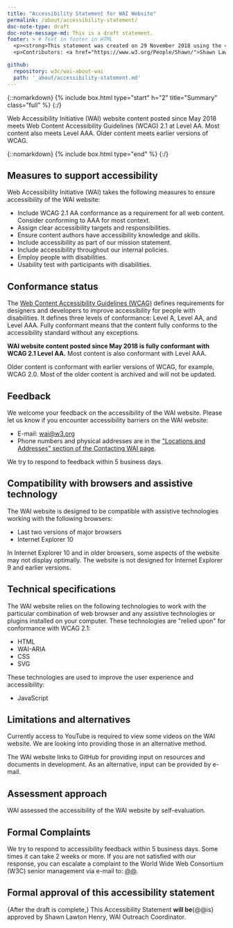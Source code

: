 ```yaml
---
title: "Accessibility Statement for WAI Website"
permalink: /about/accessibility-statement/
doc-note-type: draft
doc-note-message-md: This is a draft statement.
footer: > # Text in footer in HTML
  <p><strong>This statement was created on 29 November 2018 using the <a href=" https://www.w3.org/WAI/planning/statements/">W3C Accessibility Statement Generator Tool</a>.</strong></p>
  <p>Contributors: <a href="https://www.w3.org/People/Shawn/">Shawn Lawton Henry</a>, <a href="https://www.w3.org/People/yatil/">Eric Eggert</a>, <a href="https://www.w3.org/People/shadi/">Shadi Abou-Zahra</a>, <a href="https://www.w3.org/People/Brewer/">Judy Brewer</a>, and <a href="https://www.w3.org/People/CMercier/">Coralie Mercier</a>.</p>

github:
  repository: w3c/wai-about-wai
  path: '_about/accessibility-statement.md'
---
```


{::nomarkdown}
{% include box.html type="start" h="2" title="Summary" class="full" %}
{:/}

Web Accessibility Initiative (WAI) website content posted since May 2018 meets Web Content Accessibility Guidelines (WCAG) 2.1 at Level AA. Most content also meets Level AAA. Older content meets earlier versions of WCAG.

{::nomarkdown}
{% include box.html type="end" %}
{:/}

## Measures to support accessibility

Web Accessibility Initiative (WAI) takes the following measures to ensure accessibility of the WAI website:

-  Include WCAG 2.1 AA conformance as a requirement for all web content. Consider conforming to AAA for most context.
-  Assign clear accessibility targets and responsibilities.
-  Ensure content authors have accessibility knowledge and skills.
-  Include accessibility as part of our mission statement.
-  Include accessibility throughout our internal policies.
-  Employ people with disabilities.
-  Usability test with participants with disabilities.

## Conformance status

The [Web Content Accessibility Guidelines (WCAG)](https://www.w3.org/WAI/standards-guidelines/wcag/) defines requirements for designers and developers to improve accessibility for people with disabilities. It defines three levels of conformance: Level A, Level AA, and Level AAA. Fully conformant means that the content fully conforms to the accessibility standard without any exceptions.

<strong>WAI website content posted since May 2018 is fully conformant with WCAG 2.1 Level AA.</strong> Most content is also conformant with Level AAA.

Older content is conformant with earlier versions of WCAG, for example, WCAG 2.0. Most of the older content is archived and will not be updated.

## Feedback

We welcome your feedback on the accessibility of the WAI website. Please let us know if you encounter accessibility barriers on the WAI website:

-   E-mail: <a href="mailto:wai@w3.org?subject=%5BWebsite%20Conformance%5D%20">wai@w3.org</a>
-   Phone numbers and physical addresses are in the <a href="https://www.w3.org/WAI/about/contacting/#locations-and-address">"Locations and Addresses" section of the Contacting WAI page</a>.

We try to respond to feedback within 5 business days.

## Compatibility with browsers and assistive technology

The WAI website is designed to be compatible with assistive technologies working with the following browsers:

-   Last two versions of major browsers
-   Internet Explorer 10

In Internet Explorer 10 and in older browsers, some aspects of the website may not display optimally. The website is not designed for Internet Explorer 9 and earlier versions.

## Technical specifications

The WAI website relies on the following technologies to work with the particular combination of web browser and any assistive technologies or plugins installed on your computer. These technologies are "relied upon" for conformance with WCAG 2.1:

-   HTML
-   WAI-ARIA
-   CSS
-   SVG

These technologies are used to improve the user experience and accessibility:

-   JavaScript


## Limitations and alternatives

Currently access to YouTube is required to view some videos on the WAI website. We are looking into providing those in an alternative method.

The WAI website links to GitHub for providing input on resources and documents in development. As an alternative, input can be provided by e-mail.

## Assessment approach

WAI assessed the accessibility of the WAI website by self-evaluation.

## Formal Complaints

We try to respond to accessibility feedback within 5 business days. Some times it can take 2 weeks or more. If you are not satisfied with our response, you can escalate a complaint to the World Wide Web Consortium (W3C) senior management via e-mail to: <a href="mailto:@@ @w3.org?subject=%5BWebsite%20Accessibility%5D%20">@@</a>.

## Formal approval of this accessibility statement

{After the draft is complete,} This Accessibility Statement <strong>will be</strong>{@@is} approved by <!-- @@ Judy Brewer, WAI Director, and -->Shawn Lawton Henry, WAI Outreach Coordinator.
